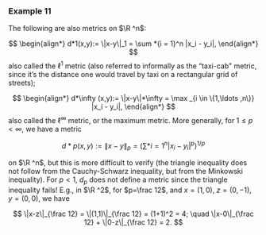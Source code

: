 ### Example 11

The following are also metrics on $\R ^n$:



$$ \begin{align*} d*1(x,y):= \|x-y\|_1 = \sum *{i = 1}^n |x_i - y_i|, \end{align*} $$ also called the $\ell ^1$ metric (also referred to informally as the “taxi-cab" metric, since it’s the distance one would travel by taxi on a rectangular grid of streets);



$$ \begin{align*} d*\infty (x,y):= \|x-y\|*\infty = \max _{i \in \{1,\ldots ,n\}} |x_i - y_i|, \end{align*} $$ also called the $\ell ^\infty$ metric, or the maximum metric. More generally, for $1 \le p < \infty$, we have a metric

$$ d*p(x,y):= \|x-y\|_p = \left (\sum *{i = 1}^n |x_i - y_i|^p\right )^{1/p} $$

on $\R ^n$, but this is more difficult to verify (the triangle inequality does not follow from the Cauchy-Schwarz inequality, but from the Minkowski inequality). For $p < 1$, $d_p$ does not define a metric since the triangle inequality fails! E.g., in $\R ^2$, for $p=\frac 12$, and $x=(1,0)$, $z=(0,-1)$, $y=(0,0)$, we have

$$ \|x-z\|_{\frac 12} = \|(1,1)\|_{\frac 12} = (1+1)^2 = 4; \quad \|x-0\|_{\frac 12} + \|0-z\|_{\frac 12} = 2. $$